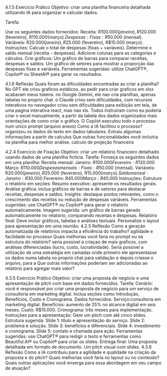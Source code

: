4.1.5 Exercício Prático
Objetivo: criar uma planilha financeira detalhada utilizando IA para organizar e calcular dados.

Tarefa:

Use os seguintes dados fornecidos:
Receita: R$100.000 (janeiro), R$120.000 (fevereiro), R$110.000 (março).
Despesas:
Fixas: R$50.000 (mensal).
Variáveis: R$20.000 (janeiro), R$25.000 (fevereiro), R$15.000 (março).
Instruções:
Calcule o total de despesas (fixas + variáveis).
Determine o saldo mensal (receita - despesas).
Adicione colunas para as categorias e cálculos.
Crie gráficos:
Um gráfico de barras para comparar receitas, despesas e saldos.
Um gráfico de setores para mostrar a proporção das despesas fixas e variáveis.
Ferramentas sugeridas: utilize ChatGPT®, Copilot® ou SheetAI® para gerar os resultados.

4.1.6 Reflexão
Quais foram as dificuldades encontradas ao criar a planilha? No GPT ele criou graficos estáticos. ao pedir para criar graficos em xlsx acabaram meus tokens. no Google Gemini, ele nao cria planilhas, apenas tabelas no proprio chat. o Claude criou sem dificuldades, com recursos interativos no navegador criou sem dificuldades para exibição em tela, de uma pagina interativa react, mas nao xls. Todos instruiram como eu poderia criar o excel manualmente, a partir da tabela dos dados organizados mais orientações de como criar o gráfico. O Copilot executou todo o processo num unico prompt (arquivo anexo)
Como a IA facilitou o processo? organizou os dados do texto em dados tabulares. Extraiu algumas informações a partir de calculos
Que outras funcionalidades você incluiria na planilha para melhor análise. calculo de projeção financeira




4.2.4 Exercício de Fixação
Objetivo: criar um relatório financeiro detalhado usando dados de uma planilha fictícia.
Tarefa:
Forneça os seguintes dados em uma planilha:
Receita mensal:
Janeiro: R$100.000
Fevereiro: R$120.000
Março: R$110.000
Despesas mensais:
Fixas: R$50.000 (mensal).
Variáveis: R$20.000 (janeiro), R$25.000 (fevereiro), R$15.000 (março).
Saldo mensal:
Janeiro: R$30.000
Fevereiro: R$45.000
Março: R$45.000
Instruções:
Estruture o relatório em seções:
Resumo executivo: apresente os resultados gerais.
Análise gráfica: inclua gráficos de barras e de setores para destacar receitas, despesas e saldos.
Insights: destaque pontos relevantes, como o crescimento das receitas ou redução de despesas variáveis.
Ferramentas sugeridas: use ChatGPT® ou Copilot® para gerar o relatório automaticamente.
Imagem sugerida: um gráfico de barras gerado automaticamente no relatório, comparando receitas e despesas.
Relatório final:
Deve incluir gráficos, tabelas e análises textuais.
Personalize o layout para apresentação em uma reunião.
4.2.5 Reflexão
Como a geração automatizada de relatórios impacta a eficiência do trabalho? agilidade e facilidade no processo
Quais melhorias você faria no prompt ou na estrutura do relatório? seria possivel a criaçao de mais graficos, com análises diferenciadas (lucro, custo, lucratividade). Seria possível a utilização de uma estratégia em camadas onde primeiro ele apresentasse os dados numa tabela no proprio chat para validação e depois criasse o arquivo, para a
Que outras informações poderiam ser adicionadas ao relatório para agregar mais valor?



4.3.5 Exercício Prático
Objetivo: criar uma proposta de negócio e uma apresentação de pitch com base em dados fornecidos.
Tarefa:
Cenário: você é responsável por criar uma proposta de negócio para um serviço de consultoria em marketing digital.
Inclua seções como Introdução, Benefícios, Custo e Cronograma.
Dados fornecidos:
Serviço:consultoria em marketing digital.
Benefícios: aumento de 25% no alcance digital em seis meses.
Custo: R$15.000.
Cronograma: três meses para implementação.
Instruções para a apresentação:
Gere um pitch com até cinco slides.
Estrutura sugerida:
Slide 1: título e apresentação do serviço.
Slide 2: problema e solução.
Slide 3: benefícios e diferenciais.
Slide 4: investimento e cronograma.
Slide 5: contato e chamada para ação.
Ferramentas sugeridas: use ChatGPT® para redigir o texto e ferramentas como Beautiful.AI® ou Copilot® para criar os slides.
Entrega final:
Uma proposta detalhada em formato de documento.
Um pitch visual com slides.
4.3.6 Reflexão
Como a IA contribuiu para a agilidade e qualidade na criação da proposta e do pitch?
Quais melhorias você faria no layout ou no conteúdo?
Quais outras aplicações você enxerga para essa abordagem em seu campo de atuação?